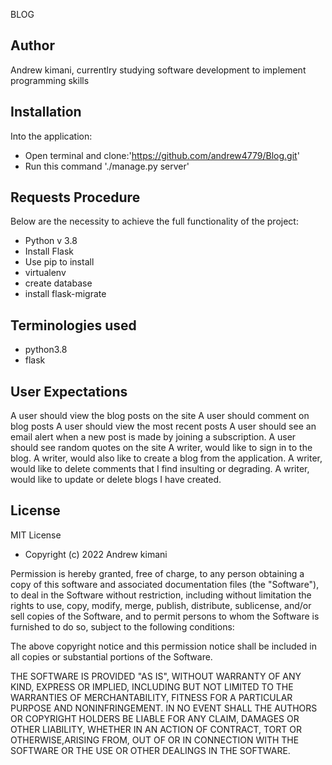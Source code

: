 BLOG

## Author
Andrew kimani, currentlry studying software development to implement programming skills

## Installation
Into the application:
* Open terminal and clone:'https://github.com/andrew4779/Blog.git'
* Run this command './manage.py server'

## Requests Procedure
Below are the necessity to achieve the full functionality of the project:
* Python v 3.8
* Install Flask
* Use pip to install
* virtualenv
* create database
* install flask-migrate
## Terminologies used
* python3.8
* flask
## User Expectations
A user should view the blog posts on the site
A user should comment on blog posts
A user should view the most recent posts
A user should see an email alert when a new post is made by joining a subscription.
A user should see random quotes on the site
A writer, would like to sign in to the blog.
A writer, would also like to create a blog from the application.
A writer, would like to delete comments that I find insulting or degrading.
A writer, would like to update or delete blogs I have created.

## License
MIT License
* Copyright (c) 2022 Andrew kimani

Permission is hereby granted, free of charge, to any person obtaining a copy of this software and associated documentation files (the "Software"), to deal in the Software without restriction, including without limitation the rights to use, copy, modify, merge, publish, distribute, sublicense, and/or sell copies of the Software, and to permit persons to whom the Software is furnished to do so, subject to the following conditions:

The above copyright notice and this permission notice shall be included in all copies or substantial portions of the Software.

THE SOFTWARE IS PROVIDED "AS IS", WITHOUT WARRANTY OF ANY KIND, EXPRESS OR IMPLIED, INCLUDING BUT NOT LIMITED TO THE WARRANTIES OF MERCHANTABILITY, FITNESS FOR A PARTICULAR PURPOSE AND NONINFRINGEMENT. IN NO EVENT SHALL THE AUTHORS OR COPYRIGHT HOLDERS BE LIABLE FOR ANY CLAIM, DAMAGES OR OTHER LIABILITY, WHETHER IN AN ACTION OF CONTRACT, TORT OR OTHERWISE,ARISING FROM, OUT OF OR IN CONNECTION WITH THE SOFTWARE OR THE USE OR OTHER DEALINGS IN THE SOFTWARE.
